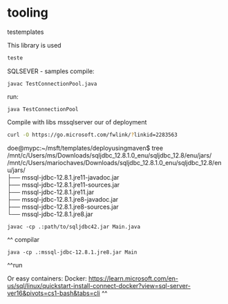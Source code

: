 # tooling
testemplates


This library is used 

```bash
teste
```
SQLSEVER - samples
compile:
```console
javac TestConnectionPool.java
```
run:
```console
java TestConnectionPool
```

Compile with libs mssqlserver our of deployment   

```bash
curl -O https://go.microsoft.com/fwlink/?linkid=2283563
```

doe@mypc:~/msft/templates/deployusingmaven$ tree /mnt/c/Users/ms/Downloads/sqljdbc_12.8.1.0_enu/sqljdbc_12.8/enu/jars/   
/mnt/c/Users/mariochaves/Downloads/sqljdbc_12.8.1.0_enu/sqljdbc_12.8/enu/jars/   
├── mssql-jdbc-12.8.1.jre11-javadoc.jar   
├── mssql-jdbc-12.8.1.jre11-sources.jar   
├── mssql-jdbc-12.8.1.jre11.jar   
├── mssql-jdbc-12.8.1.jre8-javadoc.jar   
├── mssql-jdbc-12.8.1.jre8-sources.jar   
└── mssql-jdbc-12.8.1.jre8.jar   

```console
javac -cp .:path/to/sqljdbc42.jar Main.java
```
^^ compilar

```console
java -cp .:mssql-jdbc-12.8.1.jre8.jar Main
```
^^run

Or easy containers:
Docker:
https://learn.microsoft.com/en-us/sql/linux/quickstart-install-connect-docker?view=sql-server-ver16&pivots=cs1-bash&tabs=cli
^^

